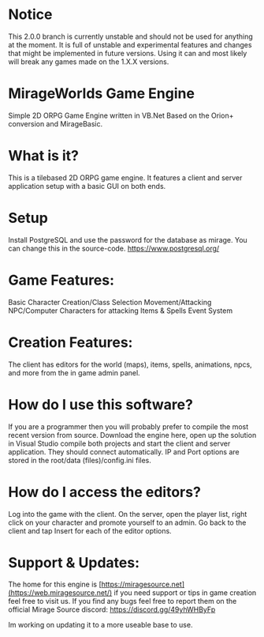 Notice
=================
This 2.0.0 branch is currently unstable and should not be used for anything at the moment. It is full of unstable and experimental features and changes that might be implemented in future versions. Using it can and most likely will break any games made on the 1.X.X versions.

MirageWorlds Game Engine
=================

Simple 2D ORPG Game Engine written in VB.Net
Based on the Orion+ conversion and MirageBasic.

What is it?
===========
This is a tilebased 2D ORPG game engine. It features a client and server application setup with a basic GUI on both ends.

Setup
===========
Install PostgreSQL and use the password for the database as mirage. You can change this in the source-code.
https://www.postgresql.org/

Game Features:
==============
Basic Character Creation/Class Selection
Movement/Attacking
NPC/Computer Characters for attacking
Items & Spells
Event System

Creation Features:
==================
The client has editors for the world (maps), items, spells, animations, npcs, and more from the in game admin panel.

How do I use this software?
===========================
If you are a programmer then you will probably prefer to compile the most recent version from source. Download the engine here, open up the solution in Visual Studio compile both projects and start the client and server application. They should connect automatically. IP and Port options are stored in the root/data (files)/config.ini files.

How do I access the editors?
============================
Log into the game with the client. On the server, open the player list, right click on your character and promote yourself to an admin. Go back to the client and tap Insert for each of the editor options.

Support & Updates:
==================
The home for this engine is [https://miragesource.net](https://web.miragesource.net/) if you need support or tips in game creation feel free to visit us. If you find any bugs feel free to report them on the official Mirage Source discord: https://discord.gg/49yhWHByFp

Im working on updating it to a more useable base to use.
